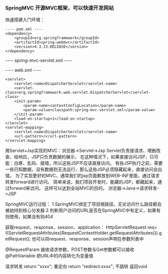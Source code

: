 ### SpringMVC 开源MVC框架，可以快速开发网站

快速搭建入门环境：
```aidl
---- pom.xml ----
<dependency>
	<groupId>org.springframework</groupId>
	<artifactId>spring-webmvc</artifactId>
	<version>4.3.13.RELEASE</version>
</dependency>

```
---- spring-mvc-servlet.xml ----

---- web.xml ----
```aidl
<servlet>
	<servlet-name>DispatcherServlet</servlet-name>
	<servlet-class>org.springframework.web.servlet.DispatcherServlet</servlet-class>
	<init-param>
		<param-name>contextConfigLocation</param-name>
		<param-value>classpath:spring-mvc-servlet.xml</param-value>
	</init-param>
	<load-on-startup>1</load-on-startup>
</servlet>
<servlet-mapping>
	<servlet-name>DispatcherServlet</servlet-name>
	<url-pattern>/</url-pattern>
</servlet-mapping>

```


用Servlet+Jsp实现的MVC：浏览器->Servlet->Jsp
Servlet负责接请求、增删改查、给响应，JSP只负责数据的展示，
在这种情况下，如果直接访问JSP，只可能：白屏、乱码、报错，所以这些JSP不应该直接访问。
有些JSP执行之前，需要一些已知数据，没有数据则无法运行，那么这些JSP必须隐藏起来，直接访问会出错。
为了实现更好的MVC，通常我们的jsp页面都放到WEB-INF里面，通过请求转发forward进行访问。
简单来说，我们项目开发时，能藏的JSP，都藏起来，通过forward来访问。
这样可以达到全站MVC的目的。
浏览器->Java->请求转发->JSP


SpringMVC运行过程：
1.SpringMVC绑定了项目根路径，无论访问什么路径都会被劫持到核心分发器
2.判断用户访问的URL是否在SpringMVC中有定义，如果有则使用，如果没有则404


获取request、response、session、application：
HttpServletRequest req=((ServletRequestAttributes)RequestContextHolder.getRequestAttributes()).getRequest();
也可以将request、response、session声明在参数列表中


@RequestParam 接收请求参数，POST参数与Get参数都可以接收
@PathVariable 把URL中的内容转化为变量值

请求转发	return "xxxx";
重定向		return "redirect:xxxx";
不跳转		返回void